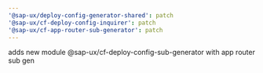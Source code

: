```yaml
---
'@sap-ux/deploy-config-generator-shared': patch
'@sap-ux/cf-deploy-config-inquirer': patch
'@sap-ux/cf-app-router-sub-generator': patch
---
```


adds new module @sap-ux/cf-deploy-config-sub-generator with app router sub gen
